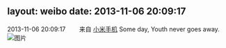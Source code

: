 layout: weibo
date: 2013-11-06 20:09:17
---
<meta name="referrer" content="no-referrer" />

2013-11-06 20:09:17  &nbsp;&nbsp;&nbsp;&nbsp;&nbsp;&nbsp; 来自 <a href="http://app.weibo.com/t/feed/22zMnn" rel="nofollow">小米手机</a>
Some day, Youth never goes away. ​​​
![图片](https://ww2.sinaimg.cn/large/6d2a6003jw1eabk4cmdxoj20f00qo757.jpg)
